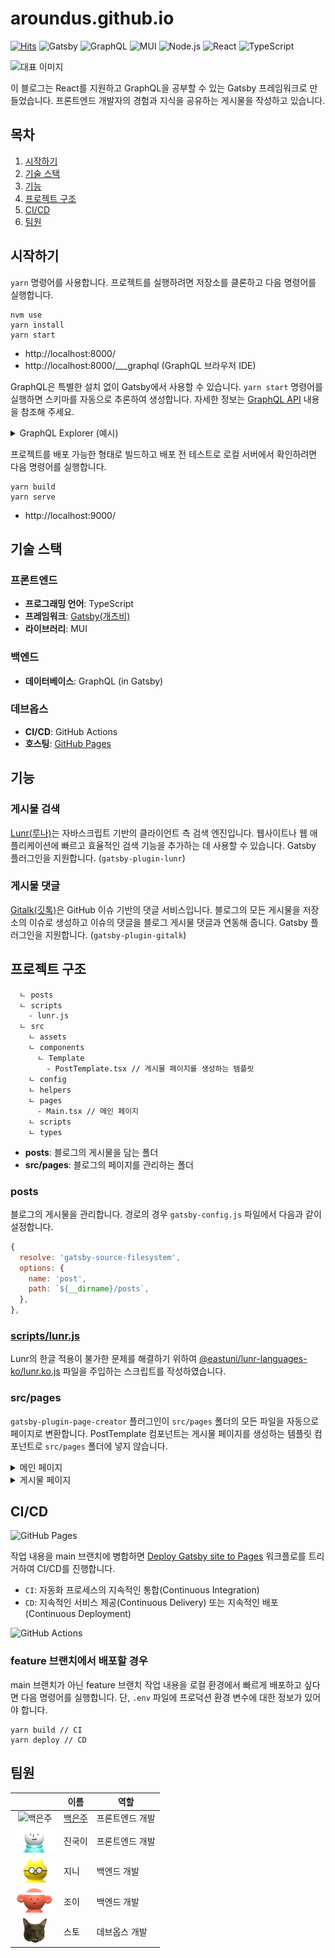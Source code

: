 # aroundus.github.io

[![Hits](https://hits.seeyoufarm.com/api/count/incr/badge.svg?url=https%3A%2F%2Fgithub.com%2Faroundus%2Faroundus.github.io&count_bg=%2379C83D&title_bg=%23555555&icon=&icon_color=%23E7E7E7&title=Hits&edge_flat=false)](https://hits.seeyoufarm.com)
![Gatsby](https://img.shields.io/badge/5.13.5-black?&label=Gatsby&labelColor=663399&logo=Gatsby&logoColor=white)
![GraphQL](https://img.shields.io/badge/16.7.1-black?&label=GraphQL&labelColor=E10098&logo=GraphQL&logoColor=white)
![MUI](https://img.shields.io/badge/5.15.18-black?&label=MUI&labelColor=007FFF&logo=MUI&logoColor=white)
![Node.js](https://img.shields.io/badge/20.13.1-black?&label=Node.js&labelColor=2C682C&logo=Node.js&logoColor=white)
![React](https://img.shields.io/badge/18.3.1-black?&label=React&labelColor=087EBF&logo=React&logoColor=61DAFB)
![TypeScript](https://img.shields.io/badge/5.4.5-black?&label=TypeScript&labelColor=007ACC&logo=TypeScript&logoColor=white)

![대표 이미지](https://github.com/aroundus/aroundus.github.io/assets/16731356/97ee5c88-be54-4176-a0de-c8b823bc9b1b)

이 블로그는 React를 지원하고 GraphQL을 공부할 수 있는 Gatsby 프레임워크로 만들었습니다. 프론트엔드 개발자의 경험과 지식을 공유하는 게시물을 작성하고 있습니다.

## 목차

1. [시작하기](#시작하기)
2. [기술 스택](#기술-스택)
3. [기능](#기능)
4. [프로젝트 구조](#프로젝트-구조)
5. [CI/CD](#cicd)
6. [팀원](#팀원)

## 시작하기

`yarn` 명령어를 사용합니다. 프로젝트를 실행하려면 저장소를 클론하고 다음 명령어를 실행합니다.

```shell
nvm use
yarn install
yarn start
```

* http://localhost:8000/
* http://localhost:8000/___graphql (GraphQL 브라우저 IDE)

GraphQL은 특별한 설치 없이 Gatsby에서 사용할 수 있습니다. `yarn start` 명령어를 실행하면 스키마를 자동으로 추론하여 생성합니다. 자세한 정보는 [GraphQL API](https://www.gatsbyjs.com/docs/reference/graphql-data-layer/graphql-api/) 내용을 참조해 주세요.

<details>
  <summary>GraphQL Explorer (예시)</summary>
  <img alt="GraphQL Explorer" src="https://github.com/aroundus/aroundus.github.io/assets/16731356/4c5ead93-15e8-424f-b9a1-930c49c2de64" />
</details>

프로젝트를 배포 가능한 형태로 빌드하고 배포 전 테스트로 로컬 서버에서 확인하려면 다음 명령어를 실행합니다.

```shell
yarn build
yarn serve
```

* http://localhost:9000/

## 기술 스택

### 프론트엔드

* **프로그래밍 언어**: TypeScript
* **프레임워크**: [Gatsby(개츠비)](https://www.gatsbyjs.com)
* **라이브러리**: MUI

### 백엔드

* **데이터베이스**: GraphQL (in Gatsby)

### 데브옵스

* **CI/CD**: GitHub Actions
* **호스팅**: [GitHub Pages](https://pages.github.com)

## 기능

### 게시물 검색

[Lunr(루나)](https://lunrjs.com)는 자바스크립트 기반의 클라이언트 측 검색 엔진입니다. 웹사이트나 웹 애플리케이션에 빠르고 효율적인 검색 기능을 추가하는 데 사용할 수 있습니다. Gatsby 플러그인을 지원합니다. (`gatsby-plugin-lunr`)

### 게시물 댓글

[Gitalk(깃톡)](https://github.com/gitalk/gitalk)은 GitHub 이슈 기반의 댓글 서비스입니다. 블로그의 모든 게시물을 저장소의 이슈로 생성하고 이슈의 댓글을 블로그 게시물 댓글과 연동해 줍니다. Gatsby 플러그인을 지원합니다. (`gatsby-plugin-gitalk`)

## 프로젝트 구조

```plaintext
  ㄴ posts
  ㄴ scripts
    - lunr.js
  ㄴ src
    ㄴ assets
    ㄴ components
      ㄴ Template
        - PostTemplate.tsx // 게시물 페이지를 생성하는 템플릿
    ㄴ config
    ㄴ helpers
    ㄴ pages
      - Main.tsx // 메인 페이지
    ㄴ scripts
    ㄴ types
```

* **posts**: 블로그의 게시물을 담는 폴더
* **src/pages**: 블로그의 페이지를 관리하는 폴더

### posts

블로그의 게시물을 관리합니다. 경로의 경우 `gatsby-config.js` 파일에서 다음과 같이 설정합니다.

```javascript
{
  resolve: 'gatsby-source-filesystem',
  options: {
    name: 'post',
    path: `${__dirname}/posts`,
  },
},
```

### [scripts/lunr.js](scripts/lunr.js)

Lunr의 한글 적용이 불가한 문제를 해결하기 위하여 [@eastuni/lunr-languages-ko/lunr.ko.js](https://github.com/eastuni/lunr-languages/blob/master/lunr.ko.js) 파일을 주입하는 스크립트를 작성하였습니다.

### src/pages

`gatsby-plugin-page-creator` 플러그인이 `src/pages` 폴더의 모든 파일을 자동으로 페이지로 변환합니다. PostTemplate 컴포넌트는 게시물 페이지를 생성하는 템플릿 컴포넌트로 `src/pages` 폴더에 넣지 않습니다.

<details>
  <summary>메인 페이지</summary>
  <img alt="메인 페이지" src="https://github.com/aroundus/aroundus.github.io/assets/16731356/4c094559-3834-4812-b854-34d90e2fcd5e" />
</details>
<details>
  <summary>게시물 페이지</summary>
  <img alt="게시물 페이지" src="https://github.com/aroundus/aroundus.github.io/assets/16731356/8d419468-b0aa-41f4-a443-23535e18a96b" />
</details>

## CI/CD

![GitHub Pages](https://github.com/aroundus/aroundus.github.io/assets/16731356/ed2f3814-d99a-4866-bd13-d979ddca9f9c)

작업 내용을 main 브랜치에 병합하면 [Deploy Gatsby site to Pages](.github/workflows/deploy-gatsby-site-to-pages.yml) 워크플로를 트리거하여 CI/CD를 진행합니다.

* `CI`: 자동화 프로세스의 지속적인 통합(Continuous Integration)
* `CD`: 지속적인 서비스 제공(Continuous Delivery) 또는 지속적인 배포(Continuous Deployment)

![GitHub Actions](https://github.com/aroundus/aroundus.github.io/assets/16731356/6f23c5b2-545d-4a7c-b4b1-72151a5f6934)

### feature 브랜치에서 배포할 경우

main 브랜치가 아닌 feature 브랜치 작업 내용을 로컬 환경에서 빠르게 배포하고 싶다면 다음 명령어를 실행합니다. 단, `.env` 파일에 프로덕션 환경 변수에 대한 정보가 있어야 합니다.

```shell
yarn build // CI
yarn deploy // CD
```

## 팀원

||이름|역할|
|:---:|---|---|
|<img alt="백은주" height="40" src="https://avatars.githubusercontent.com/u/16731356" />|[백은주](https://github.com/aroundus)|프론트엔드 개발|
|<img alt="진국이" height="40" src="src/assets/images/zingugi.png" />|진국이|프론트엔드 개발|
|<img alt="지니" height="40" src="src/assets/images/jini.png" />|지니|백엔드 개발|
|<img alt="조이" height="40" src="src/assets/images/joy.png" />|조이|백엔드 개발|
|<img alt="스토" height="40" src="src/assets/images/sto.png" />|스토|데브옵스 개발|
